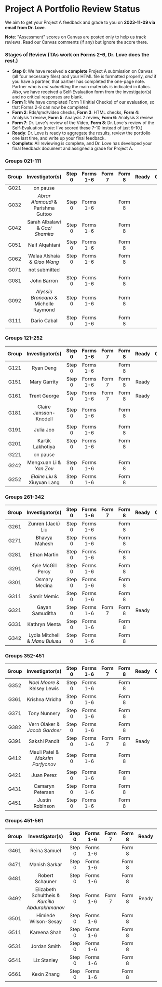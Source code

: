 # Project A Portfolio Review Status

We aim to get your Project A feedback and grade to you on **2023-11-09 via email from Dr. Love**. 

**Note**: "Assessment" scores on Canvas are posted only to help us track reviews. Read our Canvas comments (if any) but ignore the score there.

### Stages of Review (TAs work on Forms 2-6, Dr. Love does the rest.)

- **Step 0**: We have received a **complete** Project A submission on Canvas (all four necessary files) *and* your HTML file is formatted properly, *and* if you have a partner, that partner has completed the one-page note. Partner who is *not submitting* the main materials is indicated in italics. *Also*, we have received a Self-Evaluation form from the investigator(s) and no critical responses are blank.
- **Form 1**: We have completed Form 1 (Initial Checks) of our evaluation, so that Forms 2-8 can now be completed.
- **Form 2**: Rds/qmd/video checks, **Form 3**: HTML checks, **Form 4**: Analysis 1 review, **Form 5**: Analysis 2 review, **Form 6**: Analysis 3 review
- **Form 7**: Dr. Love's review of the Video, **Form 8**: Dr. Love's review of the Self-Evaluation (*note*: I've scored these 7-10 instead of just 9-10.)
- **Ready**: Dr. Love is ready to aggregate the results, review the portfolio one last time, and write up your final feedback.
- **Complete**: All reviewing is complete, and Dr. Love has developed your final feedback document and assigned a grade for Project A.

### Groups 021-111

Group | Investigator(s) | Step 0 | Forms 1-6 | Form 7 | Form 8 | Ready | Complete | Group |
:-----: | :-------------------------: | :-----: | :-----: | :-----: | :-----: | :-----: | :--------: | :-----: |
G021 | on pause | 
G032 | *Abrar Alamoudi* & Parishma Guttoo | Step 0 | Forms 1-6 | | Form 8 | | | G032
G042 | Sarah Albalawi & *Gazi Shamita* | Step 0 | Forms 1-6 | | Form 8 | | | G042
G051 | Naif Alqahtani | Step 0 | Forms 1-6 | | Form 8 | | | G051
G062 | Walaa Alshaia & *Qiao Wang* | Step 0 | Forms 1-6 | | Form 8 | | | G062
G071 | not submitted | 
G081 | John Barron | Step 0 | Forms 1-6 | | Form 8 | | | G081
G092 | *Alyssia Broncano* & Michelle Raymond | Step 0 | Forms 1-6 | | Form 8 | | | G092
G111 | Dario Cabal | Step 0 | Forms 1-6 | | Form 8 | | | G111

### Groups 121-252

Group | Investigator(s) | Step 0 | Forms 1-6 | Form 7 | Form 8 | Ready | Complete | Group |
:-----: | :-------------------------: | :-----: | :-----: | :-----: | :-----: | :-----: | :--------: | :-----: |
G121 | Ryan Deng | Step 0 | Forms 1-6 | | Form 8 | | | G121
G151 | Mary Garrity | Step 0 | Forms 1-6 | Form 7 | Form 8 | Ready | | G151
G161 | Trent George | Step 0 | Forms 1-6 | Form 7 | Form 8 | Ready | | G161
G181 | Claire Jansson-Knodell | Step 0 | Forms 1-6 | | Form 8 | | | G181
G191 | Julia Joo | Step 0 | Forms 1-6 | | Form 8 | | | G191
G201 | Kartik Lakhotiya | Step 0 | Forms 1-6 | | Form 8 | | | G201
G221 | on pause | 
G242 | Mengxuan Li & *Yan Zou* | Step 0 | Forms 1-6 | | Form 8 | | | G242
G252 | *Elaine Liu* & Xiuyuan Lang | Step 0 | Forms 1-6 | | Form 8 | | | G252

### Groups 261-342

Group | Investigator(s) | Step 0 | Forms 1-6 | Form 7 | Form 8 | Ready | Complete | Group |
:-----: | :-------------------------: | :-----: | :-----: | :-----: | :-----: | :-----: | :--------: | :-----: |
G261 | Zunren (Jack) Liu | Step 0 | Forms 1-6 | | Form 8 | | | G261
G271 | Bhavya Mahesh | Step 0 | Forms 1-6 | | Form 8 | | | G271
G281 | Ethan Martin | Step 0 | Forms 1-6 | | Form 8 | | | G281
G291 | Kyle McGill Percy | Step 0 | Forms 1-6 | | Form 8 | | | G291
G301 | Osmary Medina | Step 0 | Forms 1-6 | | Form 8 | | | G301
G311 | Samir Memic | Step 0 | Forms 1-6 | | Form 8 | | | G311
G321 | Gayan Samuditha | Step 0 | Forms 1-6 | Form 7 | Form 8 | Ready | | G321
G331 | Kathryn Menta | Step 0 | Forms 1-6 | | Form 8 | | | G331
G342 | Lydia Mitchell & *Manu Bulusu* | Step 0 | Forms 1-6 | | Form 8 | | | G342

### Groups 352-451

Group | Investigator(s) | Step 0 | Forms 1-6 | Form 7 | Form 8 | Ready | Complete | Group |
:-----: | :-------------------------: | :-----: | :-----: | :-----: | :-----: | :-----: | :--------: | :-----: |
G352 | *Noel Moore* & Kelsey Lewis | Step 0 | Forms 1-6 | | Form 8 | | | G352
G361 | Krishna Mridha | Step 0 | Forms 1-6 | | Form 8 | | | G361
G371 | Tony Nunnery | Step 0 | Forms 1-6 | | Form 8 | | | G371
G382 | Vern Olaker & *Jacob Gardner* | Step 0 | Forms 1-6 | | Form 8 | | | G382
G391 | Sakshi Pandit | Step 0 | Forms 1-6 | Form 7 | Form 8 | Ready | | G391
G412 | Mauli Patel & *Maksim Parfyonov* | Step 0 | Forms 1-6 | | Form 8 | | | G412
G421 | Juan Perez | Step 0 | Forms 1-6 | | Form 8 | | | G421
G431 | Camaryn Petersen | Step 0 | Forms 1-6 | | Form 8 | | | G431
G451 | Justin Robinson | Step 0 | Forms 1-6 | | Form 8 | | | G451

### Groups 451-561

Group | Investigator(s) | Step 0 | Forms 1-6 | Form 7 | Form 8 | Ready | Complete | Group |
:-----: | :-------------------------: | :-----: | :-----: | :-----: | :-----: | :-----: | :--------: | :-----: |
G461 | Reina Samuel | Step 0 | Forms 1-6 | | Form 8 | | | G461
G471 | Manish Sarkar | Step 0 | Forms 1-6 | | Form 8 | | | G471
G481 | Robert Schauner | Step 0 | Forms 1-6 | | Form 8 | | | G481
G492 | Elizabeth Schultheis & <br /> *Kamilla Abdurakhmanov* | Step 0 | Forms 1-6 | Form 7 | Form 8 | Ready | | G492
G501 | Himiede Wilson-Sesay | Step 0 | Forms 1-6 | | Form 8 | | | G501
G511 | Kareena Shah | Step 0 | Forms 1-6 | | Form 8 | | | G511
G531 | Jordan Smith | Step 0 | Forms 1-6 | | Form 8 | | | G531
G541 | Liz Stanley | Step 0 | Forms 1-6 | | Form 8 | | | G541
G561 | Kexin Zhang | Step 0 | Forms 1-6 | | Form 8 | | | G561

